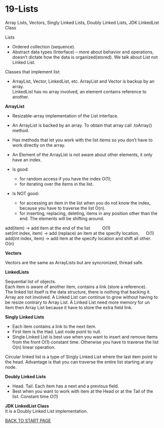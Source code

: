 # 19-Lists
Array Lists, Vectors, Singly Linked Lists, Doubly Linked Lists, JDK LinkedList Class

Lists   
-  Ordered collection (sequence).  
-  Abstract data types (Interface) – more about behavior and operations, doesn’t dictate how the data is organized(stored). We talk about List not Linked List.  

Classes that implement list: 
-  ArrayList, Vector,  LinkedList,  etc. 
ArrayList and Vector is backup by an array.  
LinkedList has no array involved, an element contains reference to another.
  
**ArrayList**
  -  Resizable-array implementation of the List interface.  
  -  An ArrayList is backed by an array. To obtain that array  call .toArray() method.  
  -  Has methods that let you work with the list items so you don’t have to work directly on the array.
  -  An Element of the ArrayList is not aware about other elements, it only have an index.  

  - Is good:   
    -  for random access if you have the index O(1);  
    -  for iterating over the items in the list.
  - Is NOT good:
    - for accessing an item in the list when you do not know the index, because you have to traverse the list O(n).  
    - for inserting, replacing, deleting,  items in any position other than the end. The elements will be shifting around.
    
add(item)  -> add item at the end of the list	&emsp; &emsp;   	O(1)  
set(int index, item) -> add (replace) an item at the specify location. &emsp;   	O(1)  
add(int index, item) -> add item at the specify location and shift all other. &emsp;    	O(n)  
  


**Vectors**  

Vectors are the same as ArrayLists but are syncronized, thread safe.  
 
 
**LinkedLists**  

Sequential list of objects.  
Each item is aware of another item, contains a link (store a reference).   
The linked list itself is the data structure, there is nothing that backing it. Array are not involved. 
A Linked List can continue to grow without having to be resize contrary to Array List.
A Linked List need more memory for un item then Array List because it have to store the extra field link.


**Singly Linked Lists**   

-  Each item contains a link to the next item.  
-  First item is the Had. Last node point to null.  
-  Single Linked List is best use when you want to insert and remove items from the front O(1) constant time. Otherwise you have to traverse the list O(n) linear operation.  

Circular linked list is a type of Singly Linked List where the last item point to the head. Advantage is that you can traverse the entire list starting at any node.  


**Doubly Linked Lists**  

-  Head. Tail. Each item has a next and a previous field.  
-  Best when you want to work with item at the Head or at the Tail of the list. Constant time O(1)  


**JDK LinkedList Class**  
It is a Doubly Linked List implementation.


  
  [BACK TO START PAGE](https://github.com/FlorescuAndrei/Start.git)
